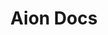 ---
title: Aion Docs
description: Aion is a smart contract platform and ecosystem of dev tools for building modern, censorship resistant applications on new infrastructure that puts users first. It focuses on interoperability of blockchains and java based contracts.
homepage_content:
    title: Trying to Rebuild the Internet?
    subtitle: Here you can find all the resources you'll need to start fixing everything. Head over to the section you need, of click the button below to get started. 
    button:
        text: Start Rebuilding
        link: quickstart
weight: 1
---